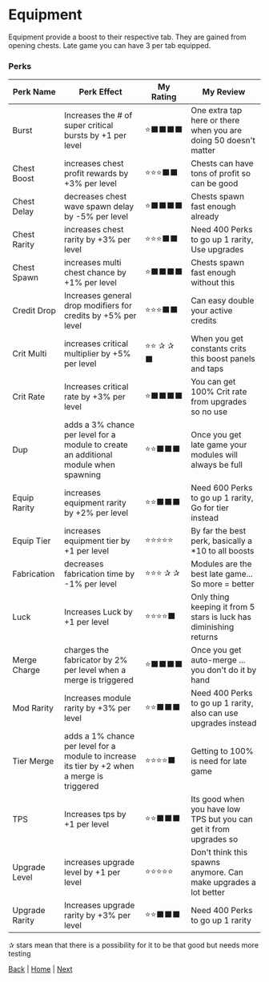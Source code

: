 # Equipment
Equipment provide a boost to their respective tab. They are gained from opening chests.
Late game you can have 3 per tab equipped. 


### Perks
| Perk Name  | Perk Effect | My Rating  | My Review |
| ------------- | ------------- | ------------- | ------------- |
| Burst | Increases the # of super critical bursts by +1 per level | ⭐⬛⬛⬛⬛ | One extra tap here or there when you are doing 50 doesn't matter |
| Chest Boost | increases chest profit rewards by +3% per level | ⭐⭐⭐⬛⬛ | Chests can have tons of profit so can be good |
| Chest Delay | decreases chest wave spawn delay by -5% per level | ⭐⬛⬛⬛⬛ | Chests spawn fast enough already |
| Chest Rarity |increases chest rarity by +3% per level | ⭐⭐⭐⬛⬛ | Need 400 Perks to go up 1 rarity, Use upgrades |
| Chest Spawn |increases multi chest chance by +1% per level | ⭐⬛⬛⬛⬛ | Chests spawn fast enough without this |
| Credit Drop | Increases general drop modifiers for credits  by +5% per level | ⭐⭐⭐⬛⬛ | Can easy double your active credits |
| Crit Multi | increases critical multiplier by +5% per level | ⭐⭐ ✰ ✰ ⬛ | When you get constants crits this boost panels and taps |
| Crit Rate | Increases critical rate by +3% per level | ⭐⬛⬛⬛⬛ | You can get 100% Crit rate from upgrades so no use |
| Dup | adds a 3% chance per level for a module to create an additional module when spawning | ⭐⭐⬛⬛⬛ | Once you get late game your modules will always be full|
| Equip Rarity | increases equipment rarity by +2% per level | ⭐⭐⬛⬛⬛ | Need 600 Perks to go up 1 rarity, Go for tier instead |
| Equip Tier | increases equipment tier by +1 per level | ⭐⭐⭐⭐⭐ | By far the best perk, basically a *10 to all boosts |
| Fabrication | decreases fabrication time by -1% per level | ⭐⭐⭐ ✰ ✰ | Modules are the best late game... So more = better |
| Luck | Increases Luck by +1 per level | ⭐⭐⭐⭐⬛  | Only thing keeping it from 5 stars is luck has diminishing returns  | 
| Merge Charge | charges the fabricator by 2% per level when a merge is triggered | ⭐⬛⬛⬛⬛ | Once you get auto-merge ... you don't do it by hand |
| Mod Rarity | Increases module rarity by +3% per level | ⭐⭐⬛⬛⬛ | Need 400 Perks to go up 1 rarity, also can use upgrades instead |
| Tier Merge | adds a 1% chance per level for a module to increase its tier by +2 when a merge is triggered | ⭐⭐⭐⭐⬛ | Getting to 100% is need for late game | 
| TPS | Increases tps by +1 per level | ⭐⭐⬛⬛⬛ | Its good when you have low TPS but you can get it from upgrades so |
| Upgrade Level | increases upgrade level by +1 per level | ⭐⭐⭐⭐⭐ | Don't think this spawns anymore. Can make upgrades a lot better |
| Upgrade Rarity | Increases upgrade rarity by +3% per level |⭐⭐⬛⬛⬛ | Need 400 Perks to go up 1 rarity | 
✰ stars mean that there is a possibility for it to be that good but needs more testing


[Back](Refinery%20Tab.md) | [Home](../README.md) | [Next](Ability%20Deck.md)